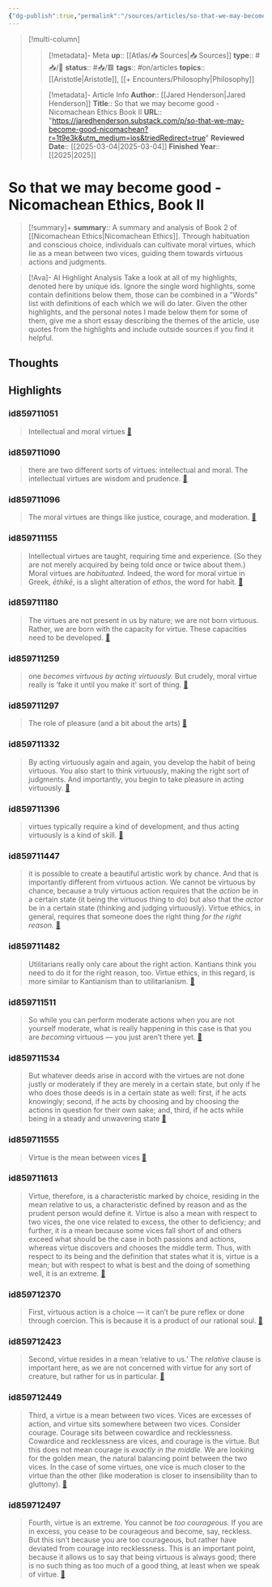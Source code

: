 ```yaml
---
{"dg-publish":true,"permalink":"/sources/articles/so-that-we-may-become-good-nicomachean-ethics-book-ii/"}
---
```


> [!multi-column]
>> [!metadata]- Meta
>> **up**:: [[Atlas/📥 Sources\|📥 Sources]]
>> **type**:: #📥/📰 
>> **status**:: #📥/🟥 
>> **tags**:: #on/articles
>> **topics**:: [[Aristotle\|Aristotle]], [[+ Encounters/Philosophy\|Philosophy]]
>
>> [!metadata]- Article Info
>> **Author**:: [[Jared Henderson\|Jared Henderson]]
>> **Title**:: So that we may become good - Nicomachean Ethics Book II
>> **URL**:: "https://jaredhenderson.substack.com/p/so-that-we-may-become-good-nicomachean?r=1t9e3k&utm_medium=ios&triedRedirect=true"
>> **Reviewed Date**:: [[2025-03-04\|2025-03-04]]
>> **Finished Year**:: [[2025\|2025]]

# So that we may become good - Nicomachean Ethics, Book II

> [!summary]+
> **summary**::  A summary and analysis of Book 2 of [[Nicomachean Ethics\|Nicomachean Ethics]]. Through habituation and conscious choice, individuals can cultivate moral virtues, which lie as a mean between two vices, guiding them towards virtuous actions and judgments.


> [!Ava]- AI Highlight Analysis
> Take a look at all of my highlights, denoted here by unique ids. Ignore the single word highlights, some contain definitions below them, those can be combined in a "Words" list with definitions of each which we will do later. Given the other highlights, and the personal notes I made below them for some of them, give me a short essay describing the themes of the article, use quotes from the highlights and include outside sources if you find it helpful.

## Thoughts

## Highlights
### id859711051

> Intellectual and moral virtues <span class='highlight-link'>[🔗](https://read.readwise.io/read/01jnj6x5sfc3yrn0m5aywf29ge)</span>

### id859711090

> there are two different sorts of virtues: intellectual and moral. The intellectual virtues are wisdom and prudence. <span class='highlight-link'>[🔗](https://read.readwise.io/read/01jnj6y5sm744sgdmvdvg688w9)</span>

### id859711096

> The moral virtues are things like justice, courage, and moderation. <span class='highlight-link'>[🔗](https://read.readwise.io/read/01jnj6yb5de5xc9sr7vmv2h2pg)</span>

### id859711155

> Intellectual virtues are taught, requiring time and experience. (So they are not merely acquired by being told once or twice about them.) Moral virtues are *habituated.* Indeed, the word for moral virtue in Greek, *ēthikē*, is a slight alteration of *ethos*, the word for habit. <span class='highlight-link'>[🔗](https://read.readwise.io/read/01jnj6z60anp1qfqny5b96kkfx)</span>

### id859711180

> The virtues are not present in us by nature; we are not born virtuous. Rather, we are born with the capacity for virtue. These capacities need to be developed. <span class='highlight-link'>[🔗](https://read.readwise.io/read/01jnj6znwq7ehjg4zyd73evpce)</span>

### id859711259

> one *becomes virtuous by acting virtuously.* But crudely, moral virtue really is ‘fake it until you make it’ sort of thing. <span class='highlight-link'>[🔗](https://read.readwise.io/read/01jnj70vsp5bmnwrygthvt58yb)</span>

### id859711297

> The role of pleasure (and a bit about the arts) <span class='highlight-link'>[🔗](https://read.readwise.io/read/01jnj7117j2nwqhr8adt5sghz5)</span>

### id859711332

> By acting virtuously again and again, you develop the habit of being virtuous. You also start to think virtuously, making the right sort of judgments. And importantly, you begin to take pleasure in acting virtuously. <span class='highlight-link'>[🔗](https://read.readwise.io/read/01jnj71wzpt3erq30gt88nkpvt)</span>

### id859711396

> virtues typically require a kind of development, and thus acting virtuously is a kind of skill. <span class='highlight-link'>[🔗](https://read.readwise.io/read/01jnj73tadpf28wxkykxs2b67s)</span>

### id859711447

> it is possible to create a beautiful artistic work by chance. And that is importantly different from virtuous action. We cannot be virtuous by chance, because a truly virtuous action requires that the *action* be in a certain state (it being the virtuous thing to do) but also that the *actor* be in a certain state (thinking and judging virtuously). Virtue ethics, in general, requires that someone does the right thing *for the right reason.* <span class='highlight-link'>[🔗](https://read.readwise.io/read/01jnj74p3zkz9c71673r2y5zdm)</span>

### id859711482

> Utilitarians really only care about the right action. Kantians think you need to do it for the right reason, too. Virtue ethics, in this regard, is more similar to Kantianism than to utilitarianism. <span class='highlight-link'>[🔗](https://read.readwise.io/read/01jnj759bnpqx0bv6vssmp9vjs)</span>

### id859711511

> So while you can perform moderate actions when you are not yourself moderate, what is really happening in this case is that you are *becoming* virtuous — you just aren’t there yet. <span class='highlight-link'>[🔗](https://read.readwise.io/read/01jnj7649yfkmha4rxtm68p208)</span>

### id859711534

> But whatever deeds arise in accord with the virtues are not done justly or moderately if they are merely in a certain state, but only if he who does those deeds is in a certain state as well: first, if he acts knowingly; second, if he acts by choosing and by choosing the actions in question for their own sake; and, third, if he acts while being in a steady and unwavering state <span class='highlight-link'>[🔗](https://read.readwise.io/read/01jnj76qrdcc0bfncz1603vfme)</span>

### id859711555

> Virtue is the mean between vices <span class='highlight-link'>[🔗](https://read.readwise.io/read/01jnj77pfeznntce8867nw2czd)</span>

### id859711613

> Virtue, therefore, is a characteristic marked by choice, residing in the mean relative to us, a characteristic defined by reason and as the prudent person would define it. Virtue is also a mean with respect to two vices, the one vice related to excess, the other to deficiency; and further, it is a mean because some vices fall short of and others exceed what should be the case in both passions and actions, whereas virtue discovers and chooses the middle term. Thus, with respect to its being and the definition that states what it is, virtue is a mean; but with respect to what is best and the doing of something well, it is an extreme. <span class='highlight-link'>[🔗](https://read.readwise.io/read/01jnj78cqjz1sm7rgh886am4km)</span>

### id859712370

> First, virtuous action is a choice — it can’t be pure reflex or done through coercion. This is because it is a product of our rational soul. <span class='highlight-link'>[🔗](https://read.readwise.io/read/01jnj7g6m2jcctcw0rv8mhd0ej)</span>

### id859712423

> Second, virtue resides in a mean ‘relative to us.’ The *relative* clause is important here, as we are not concerned with virtue for any sort of creature, but rather for us in particular. <span class='highlight-link'>[🔗](https://read.readwise.io/read/01jnj7gnhvpdq5m8rqt36tfw6r)</span>

### id859712449

> Third, a virtue is a mean between two vices. Vices are excesses of action, and virtue sits somewhere between two vices. Consider courage. Courage sits between cowardice and recklessness. Cowardice and recklessness are vices, and courage is the virtue. But this does not mean courage is *exactly in the middle.* We are looking for the golden mean, the natural balancing point between the two vices. In the case of some virtues, one vice is much closer to the virtue than the other (like moderation is closer to insensibility than to gluttony). <span class='highlight-link'>[🔗](https://read.readwise.io/read/01jnj7hhwxatpk0bbhvbvs57fs)</span>

### id859712497

> Fourth, virtue is an extreme. You cannot be *too courageous.* If you are in excess, you cease to be courageous and become, say, reckless. But this isn’t because you are too courageous, but rather have deviated from courage into recklessness. This is an important point, because it allows us to say that being virtuous is always good; there is no such thing as too much of a good thing, at least when we speak of virtue. <span class='highlight-link'>[🔗](https://read.readwise.io/read/01jnj7j600e8we7bjtrj56567b)</span>



